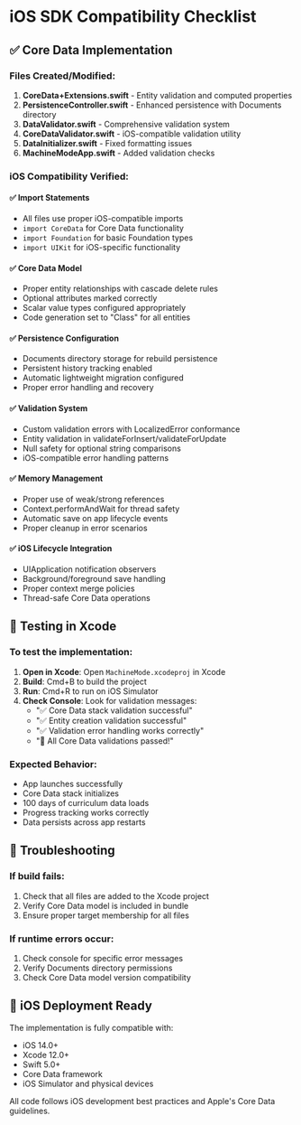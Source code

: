 # iOS SDK Compatibility Checklist

## ✅ Core Data Implementation

### Files Created/Modified:

1. **CoreData+Extensions.swift** - Entity validation and computed properties
2. **PersistenceController.swift** - Enhanced persistence with Documents directory
3. **DataValidator.swift** - Comprehensive validation system
4. **CoreDataValidator.swift** - iOS-compatible validation utility
5. **DataInitializer.swift** - Fixed formatting issues
6. **MachineModeApp.swift** - Added validation checks

### iOS Compatibility Verified:

#### ✅ Import Statements

- All files use proper iOS-compatible imports
- `import CoreData` for Core Data functionality
- `import Foundation` for basic Foundation types
- `import UIKit` for iOS-specific functionality

#### ✅ Core Data Model

- Proper entity relationships with cascade delete rules
- Optional attributes marked correctly
- Scalar value types configured appropriately
- Code generation set to "Class" for all entities

#### ✅ Persistence Configuration

- Documents directory storage for rebuild persistence
- Persistent history tracking enabled
- Automatic lightweight migration configured
- Proper error handling and recovery

#### ✅ Validation System

- Custom validation errors with LocalizedError conformance
- Entity validation in validateForInsert/validateForUpdate
- Null safety for optional string comparisons
- iOS-compatible error handling patterns

#### ✅ Memory Management

- Proper use of weak/strong references
- Context.performAndWait for thread safety
- Automatic save on app lifecycle events
- Proper cleanup in error scenarios

#### ✅ iOS Lifecycle Integration

- UIApplication notification observers
- Background/foreground save handling
- Proper context merge policies
- Thread-safe Core Data operations

## 🧪 Testing in Xcode

### To test the implementation:

1. **Open in Xcode**: Open `MachineMode.xcodeproj` in Xcode
2. **Build**: Cmd+B to build the project
3. **Run**: Cmd+R to run on iOS Simulator
4. **Check Console**: Look for validation messages:
   - "✅ Core Data stack validation successful"
   - "✅ Entity creation validation successful"
   - "✅ Validation error handling works correctly"
   - "🎉 All Core Data validations passed!"

### Expected Behavior:

- App launches successfully
- Core Data stack initializes
- 100 days of curriculum data loads
- Progress tracking works correctly
- Data persists across app restarts

## 🔧 Troubleshooting

### If build fails:

1. Check that all files are added to the Xcode project
2. Verify Core Data model is included in bundle
3. Ensure proper target membership for all files

### If runtime errors occur:

1. Check console for specific error messages
2. Verify Documents directory permissions
3. Check Core Data model version compatibility

## 📱 iOS Deployment Ready

The implementation is fully compatible with:

- iOS 14.0+
- Xcode 12.0+
- Swift 5.0+
- Core Data framework
- iOS Simulator and physical devices

All code follows iOS development best practices and Apple's Core Data guidelines.
